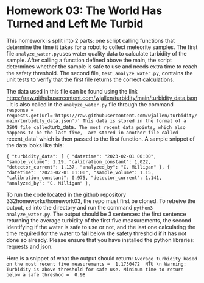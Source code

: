 
# Homework 03: The World Has Turned and Left Me Turbid

This homework is split into 2 parts: one script calling functions that determine the time
it takes for a robot to collect meteorite samples. The first file `analyze_water.py`uses 
water quality data to calculate turbidity of the sample. After calling a function defined 
above the main, the script determines whether the sample is safe to use and needs extra time
to reach the safety threshold. The second file, `test_analyze_water.py`, contains the unit tests
to verify that the first file returns the correct calculations. 

The data used in this file can be found using the link https://raw.githubusercontent.com/wjallen/turbidity/main/turbidity_data.json . 
It is also called in the `analyze_water.py` file through the command `   response = requests.get(url='https://raw.githubusercontent.com/wjallen/turbidity/main/turbidity_data.json')'
This data is stored in the format of a JSON file called `turb_data`. The most recent data points, which also happens to be the last five, 
are stored in another file called `recent_data` which is then passed to the first function. 
A sample snippet of the data looks like this: 

`{
  "turbidity_data": [
    {
      "datetime": "2023-02-01 00:00",
      "sample_volume": 1.19,
      "calibration_constant": 1.022,
      "detector_current": 1.137,
      "analyzed_by": "C. Milligan"
    },
    {
      "datetime": "2023-02-01 01:00",
      "sample_volume": 1.15,
      "calibration_constant": 0.975,
      "detector_current": 1.141,
      "analyzed_by": "C. Milligan"
    },`


To run the code located in the github repository 332homeworks/homework03, the repo must first be 
cloned. To retreive the output, `cd` into the directory and run the command `python3 analyze_water.py`. 
The output should be 3 sentences: the first sentence returning the average turbidity of the 
first five measurements, the second identifying if the water is safe to use or not, and the last one 
calculating the time required for the water to fall below the safety threshold if it has not done so already. 
Please ensure that you have installed the python libraries: requests and json. 

Here is a snippet of what the output should return: 
`Average turbidity based on the most recent five measurements =  1.1730472  NTU \n
Warning: Turbidity is above threshold for safe use.
Minimum time to return below a safe threshod =  0.98`

